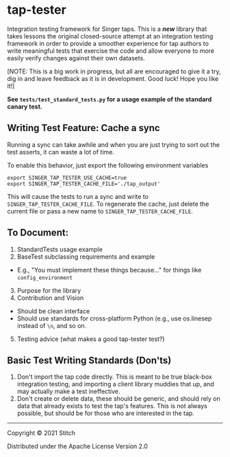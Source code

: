 # tap-tester
Integration testing framework for Singer taps. This is a ***new*** library that takes lessons the original closed-source attempt at an integration testing framework in order to provide a smoother experience for tap authors to write meaningful tests that exercise the code and allow everyone to more easily verify changes against their own datasets.

[NOTE: This is a big work in progress, but all are encouraged to give it a try, dig in and leave feedback as it is in development. Good luck! Hope you like it!]

**See `tests/test_standard_tests.py` for a usage example of the standard canary test.**

## Writing Test Feature: Cache a sync

Running a sync can take awhile and when you are just trying to sort out the test asserts, it can
waste a lot of time.

To enable this behavior, just export the following environment variables

``` shell
export SINGER_TAP_TESTER_USE_CACHE=true
export SINGER_TAP_TESTER_CACHE_FILE='./tap_output'
```

This will cause the tests to run a sync and write to `SINGER_TAP_TESTER_CACHE_FILE`. To regenerate
the cache, just delete the current file or pass a new name to `SINGER_TAP_TESTER_CACHE_FILE`.

## To Document:

1. StandardTests usage example
2. BaseTest subclassing requirements and example
  - E.g., "You must implement these things because..." for things like `config_environment`
3. Purpose for the library
4. Contribution and Vision
  - Should be clean interface
  - Should use standards for cross-platform Python (e.g., use os.linesep instead of `\n`, and so on.
5. Testing advice (what makes a good tap-tester test?)

## Basic Test Writing Standards (Don'ts)

1. Don't import the tap code directly. This is meant to be true black-box integration testing, and importing a client library muddies that up, and may actually make a test ineffective.
2. Don't create or delete data, these should be generic, and should rely on data that already exists to test the tap's features. This is not always possible, but should be for those who are interested in the tap.

---

Copyright © 2021 Stitch

Distributed under the Apache License Version 2.0
